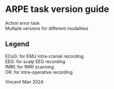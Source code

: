 # ARPE task version guide
Action error task  
Multiple versions for different modalities  

## Legend
ECoG: for EMU intra-cranial recording  
EEG: for scalp EEG recording  
fMRI: for fMRI scanning  
OR: for intra-operative recording  
  
Vincent Man 2024

